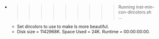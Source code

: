 * >>>>>>>>> Running inst-min-con-dircolors.sh ...
  * Set dircolors to use  to make ls more beautiful.
  * Disk size = 1142968K. Space Used = 24K. Runtime = 00:00:00:00.
